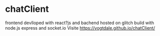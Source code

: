 # chatClient
frontend devlloped with react?js and bachend hosted on glitch build with node.js express and socket.io
Visite https://vogtdale.github.io/chatClient/
